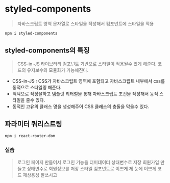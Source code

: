 # styled-components
> 자바스크립트 영역 문자열로 스타일을 작성해서
> 컴포넌트에 스타일을 적용

```sh
npm i styled-components
```

## styled-components의 특징
> CSS-in-JS 라이브러리
> 컴포넌트 기반으로 스타일이 적용될수 있게 해준다.
> 코드의 유지보수와 모듈화가 가능해진다.

- CSS-in-JS : CSS가 자바스크립트 영역에 포함되고 자바스크립트 내부에서 css를 동적으로 스타일링 해준다.
- 백틱으로 작성을하고 템플릿 리터럴을 통해 자바스크립트 조건을 작성해서 동적 스타일을 줄수 있다.
- 동적인 고유의 클래스 명을 생성해주어 CSS 클래스의 충돌을 막을수 있다.

## 파라미터 쿼리스트링

```sh
npm i react-router-dom
```

### 실습
> 로그인 페이지 만들어서 로그인 기능을 더미데이터 상태변수로 저장
> 회원가입 만들고 상태변수로 회원정보를 저장
> 스타일 컴포넌트로 이쁘게
> 제 눈에 이쁘게
> 코드 재상용성 잘쓰시고